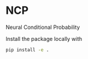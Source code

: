 # NCP
Neural Conditional Probability

Install the package locally with 

```bash
pip install -e .
```
